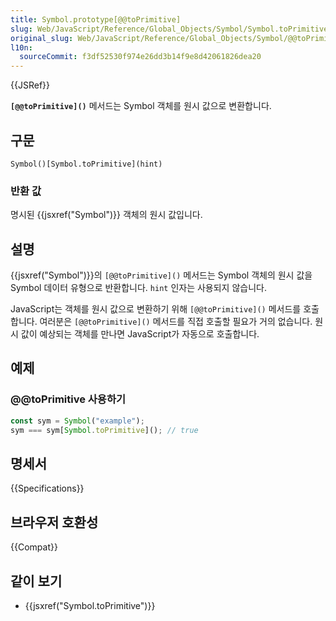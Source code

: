 ```yaml
---
title: Symbol.prototype[@@toPrimitive]
slug: Web/JavaScript/Reference/Global_Objects/Symbol/Symbol.toPrimitive
original_slug: Web/JavaScript/Reference/Global_Objects/Symbol/@@toPrimitive
l10n:
  sourceCommit: f3df52530f974e26dd3b14f9e8d42061826dea20
---
```


{{JSRef}}

**`[@@toPrimitive]()`** 메서드는 Symbol 객체를 원시 값으로 변환합니다.

## 구문

```js-nolint
Symbol()[Symbol.toPrimitive](hint)
```

### 반환 값

명시된 {{jsxref("Symbol")}} 객체의 원시 값입니다.

## 설명

{{jsxref("Symbol")}}의 `[@@toPrimitive]()` 메서드는 Symbol 객체의 원시 값을
Symbol 데이터 유형으로 반환합니다. `hint` 인자는 사용되지 않습니다.

JavaScript는 객체를 원시 값으로 변환하기 위해 `[@@toPrimitive]()` 메서드를 호출합니다. 여러분은
`[@@toPrimitive]()` 메서드를 직접 호출할 필요가 거의 없습니다. 원시 값이 예상되는 객체를 만나면 JavaScript가
자동으로 호출합니다.

## 예제

### @@toPrimitive 사용하기

```js
const sym = Symbol("example");
sym === sym[Symbol.toPrimitive](); // true
```

## 명세서

{{Specifications}}

## 브라우저 호환성

{{Compat}}

## 같이 보기

- {{jsxref("Symbol.toPrimitive")}}

